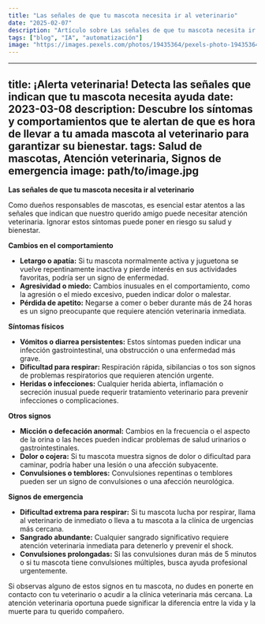 ```yaml
---
title: "Las señales de que tu mascota necesita ir al veterinario"
date: "2025-02-07"
description: "Artículo sobre Las señales de que tu mascota necesita ir al veterinario"
tags: ["blog", "IA", "automatización"]
image: "https://images.pexels.com/photos/19435364/pexels-photo-19435364.jpeg?auto=compress&cs=tinysrgb&h=350"
---
```


---
title: ¡Alerta veterinaria! Detecta las señales que indican que tu mascota necesita ayuda
date: 2023-03-08
description: Descubre los síntomas y comportamientos que te alertan de que es hora de llevar a tu amada mascota al veterinario para garantizar su bienestar.
tags: Salud de mascotas, Atención veterinaria, Signos de emergencia
image: path/to/image.jpg
---

**Las señales de que tu mascota necesita ir al veterinario**

Como dueños responsables de mascotas, es esencial estar atentos a las señales que indican que nuestro querido amigo puede necesitar atención veterinaria. Ignorar estos síntomas puede poner en riesgo su salud y bienestar.

**Cambios en el comportamiento**

* **Letargo o apatía:** Si tu mascota normalmente activa y juguetona se vuelve repentinamente inactiva y pierde interés en sus actividades favoritas, podría ser un signo de enfermedad.
* **Agresividad o miedo:** Cambios inusuales en el comportamiento, como la agresión o el miedo excesivo, pueden indicar dolor o malestar.
* **Pérdida de apetito:** Negarse a comer o beber durante más de 24 horas es un signo preocupante que requiere atención veterinaria inmediata.

**Síntomas físicos**

* **Vómitos o diarrea persistentes:** Estos síntomas pueden indicar una infección gastrointestinal, una obstrucción o una enfermedad más grave.
* **Dificultad para respirar:** Respiración rápida, sibilancias o tos son signos de problemas respiratorios que requieren atención urgente.
* **Heridas o infecciones:** Cualquier herida abierta, inflamación o secreción inusual puede requerir tratamiento veterinario para prevenir infecciones o complicaciones.

**Otros signos**

* **Micción o defecación anormal:** Cambios en la frecuencia o el aspecto de la orina o las heces pueden indicar problemas de salud urinarios o gastrointestinales.
* **Dolor o cojera:** Si tu mascota muestra signos de dolor o dificultad para caminar, podría haber una lesión o una afección subyacente.
* **Convulsiones o temblores:** Convulsiones repentinas o temblores pueden ser un signo de convulsiones o una afección neurológica.

**Signos de emergencia**

* **Dificultad extrema para respirar:** Si tu mascota lucha por respirar, llama al veterinario de inmediato o lleva a tu mascota a la clínica de urgencias más cercana.
* **Sangrado abundante:** Cualquier sangrado significativo requiere atención veterinaria inmediata para detenerlo y prevenir el shock.
* **Convulsiones prolongadas:** Si las convulsiones duran más de 5 minutos o si tu mascota tiene convulsiones múltiples, busca ayuda profesional urgentemente.

Si observas alguno de estos signos en tu mascota, no dudes en ponerte en contacto con tu veterinario o acudir a la clínica veterinaria más cercana. La atención veterinaria oportuna puede significar la diferencia entre la vida y la muerte para tu querido compañero.